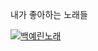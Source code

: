 내가 좋아하는 노래들



[![백예린노래](https://search.pstatic.net/common/?src=http%3A%2F%2Fblogfiles.naver.net%2FMjAyMjA2MDZfMTAz%2FMDAxNjU0NTExNjM3NTY4.vx-XmNjsZ1urgL3pJ39NamD376_vEB8JA8p7rFyXwyQg.4M6Tjm8Y37joqjSgw3sHGqWAe3tBaoRM5-Vc2nSLSUog.JPEG.zxts015%2F%25B4%25D9%25BF%25EE%25B7%25CE%25B5%25E5.jpg&type=sc960_832)](백예린물고기.md)
